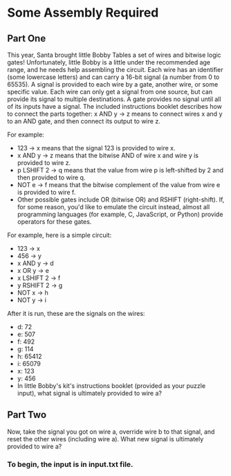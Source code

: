 # Some Assembly Required

## Part One
This year, Santa brought little Bobby Tables a set of wires and bitwise logic gates! Unfortunately, little Bobby is a little under the recommended age range, and he needs help assembling the circuit. Each wire has an identifier (some lowercase letters) and can carry a 16-bit signal (a number from 0 to 65535). A signal is provided to each wire by a gate, another wire, or some specific value. Each wire can only get a signal from one source, but can provide its signal to multiple destinations. A gate provides no signal until all of its inputs have a signal. The included instructions booklet describes how to connect the parts together: x AND y -> z means to connect wires x and y to an AND gate, and then connect its output to wire z.

For example:
- 123 -> x means that the signal 123 is provided to wire x.
- x AND y -> z means that the bitwise AND of wire x and wire y is provided to wire z.
- p LSHIFT 2 -> q means that the value from wire p is left-shifted by 2 and then provided to wire q.
- NOT e -> f means that the bitwise complement of the value from wire e is provided to wire f.
- Other possible gates include OR (bitwise OR) and RSHIFT (right-shift). If, for some reason, you'd like to emulate the circuit instead, almost all programming languages (for example, C, JavaScript, or Python) provide operators for these gates.

For example, here is a simple circuit:
- 123 -> x
- 456 -> y
- x AND y -> d
- x OR y -> e
- x LSHIFT 2 -> f
- y RSHIFT 2 -> g
- NOT x -> h
- NOT y -> i

After it is run, these are the signals on the wires:
- d: 72
- e: 507
- f: 492
- g: 114
- h: 65412
- i: 65079
- x: 123
- y: 456
- In little Bobby's kit's instructions booklet (provided as your puzzle input), what signal is ultimately provided to wire a?

## Part Two
Now, take the signal you got on wire a, override wire b to that signal, and reset the other wires (including wire a). What new signal is ultimately provided to wire a?

### To begin, the input is in input.txt file.